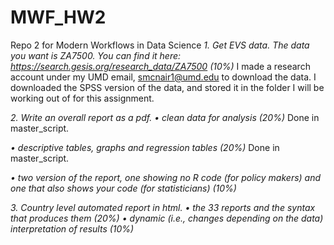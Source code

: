# MWF_HW2
Repo 2 for Modern Workflows in Data Science
*1. Get EVS data. The data you want is ZA7500. You can find it here: https://search.gesis.org/research_data/ZA7500 (10%)*
I made a research account under my UMD email, smcnair1@umd.edu to download the data. I downloaded the SPSS version of the data, and stored it in the folder I will be working out of for this assignment.

*2. Write an overall report as a pdf.*
*• clean data for analysis (20%)*
Done in master_script.

*• descriptive tables, graphs and regression tables (20%)*
Done in master_script.

*• two version of the report, one showing no R code (for policy makers) and one that also shows your code (for statisticians) (10%)*

*3. Country level automated report in html.*
*• the 33 reports and the syntax that produces them (20%)*
*• dynamic (i.e., changes depending on the data) interpretation of results (10%)*